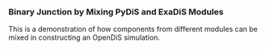 ### Binary Junction by Mixing PyDiS and ExaDiS Modules

This is a demonstration of how components from different modules can be mixed in constructing an OpenDiS simulation.

